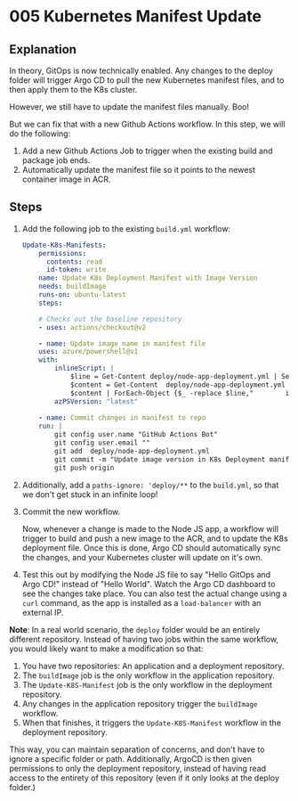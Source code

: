 # 005 Kubernetes Manifest Update

## Explanation

In theory, GitOps is now technically enabled. Any changes to the deploy folder will trigger Argo CD to pull the new Kubernetes manifest files, and to then apply them to the K8s cluster.

However, we still have to update the manifest files manually. Boo!

But we can fix that with a new Github Actions workflow. In this step, we will do the following:

1. Add a new Github Actions Job to trigger when the existing build and package job ends.
2. Automatically update the manifest file so it points to the newest container image in ACR.

## Steps

1. Add the following job to the existing `build.yml` workflow:

    ```yaml
    Update-K8s-Manifests:
        permissions:
          contents: read
          id-token: write
        name: Update K8s Deployment Manifest with Image Version
        needs: buildImage
        runs-on: ubuntu-latest
        steps:

        # Checks out the baseline repository
        - uses: actions/checkout@v2

        - name: Update image name in manifest file
        uses: azure/powershell@v1
        with:
            inlineScript: |
                $line = Get-Content deploy/node-app-deployment.yml | Select-String image: | Select-Object -ExpandProperty Line
                $content = Get-Content  deploy/node-app-deployment.yml
                $content | ForEach-Object {$_ -replace $line,"        image: ${{ env.AZURE_CONTAINER_REGISTRY }}.azurecr.io/${{ env.CONTAINER_NAME }}:${{ github.sha }}"} | Set-Content  deploy/node-app-deployment.yml
            azPSVersion: "latest"
        
        - name: Commit changes in manifest to repo
        run: | 
            git config user.name "GitHub Actions Bot"
            git config user.email ""
            git add  deploy/node-app-deployment.yml
            git commit -m "Update image version in K8s Deployment manifests file"
            git push origin
    ```

2. Additionally, add a `paths-ignore: 'deploy/**` to the `build.yml`, so that we don't get stuck in an infinite loop!

3. Commit the new workflow.

    Now, whenever a change is made to the Node JS app, a workflow will trigger to build and push a new image to the ACR, and to update the K8s deployment file. Once this is done, Argo CD should automatically sync the changes, and your Kubernetes cluster will update on it's own.

4. Test this out by modifying the Node JS file to say "Hello GitOps and Argo CD!" instead of "Hello World". Watch the Argo CD dashboard to see the changes take place. You can also test the actual change using a `curl` command, as the app is installed as a `load-balancer` with an external IP.

**Note**: In a real world scenario, the `deploy` folder would be an entirely different repository. Instead of having two jobs within the same workflow, you would likely want to make a modification so that:

1. You have two repositories: An application and a deployment repository.
2. The `buildImage` job is the only workflow in the application repository.
3. The `Update-K8S-Manifest` job is the only workflow in the deployment repository.
4. Any changes in the application repository trigger the `buildImage` workflow.
5. When that finishes, it triggers the `Update-K8S-Manifest` workflow in the deployment repository.

This way, you can maintain separation of concerns, and don't have to ignore a specific folder or path. Additionally, ArgoCD is then given permissions to only the deployment repository, instead of having read access to the entirety of this repository (even if it only looks at the deploy folder.)